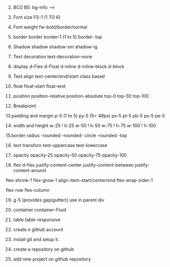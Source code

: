2. BCG
B5: bg-info
-->

3. Font size
 FS-1 (1 TO 6)

4. Font weight
 fw-bold/border/normal

5. border
    border
 border-1 (1 to 5)
 border- top

6. Shadow
 shadow
 shadow-sm
 shadow-ig

7. Text decoration
 text-decoration-none

8. display
 d-Flex
 d-Float
 d-inline
 d-inline-block
 d-block

9. Text align
 text-center/end/start  class based

10. float 
    float-start
    float-end

11. position 
    position-relative
    position-absolute
    top-0
    top-50
    top-100
 
 12. Breakpoint


 13.padding and margin
 p-5 (1 to 5)
 py-5 (5= 48px)
 px-5
 pt-5
 pb-5
 ps-5
 pe-5
  
  14. width and height
  w-25  ! h-25 
  w-50  ! h-50
  w-75  ! h-75
  w-100 ! h-100

  15.border radius
  -rounded
  -rounded- circle
  -rounded -top
  
  16. text transforn
  test-uppercase
  test-lowercase

  17. opacity
  opacity-25
  opacity-50
  opacity-75
  opacity-100
   
18. flex
d-flex
justify-content-center
justify-content-between
justify-content-around

flex-shrink-1
flex-grow-1
align-item-start/center/end
flex-wrap
order-1

flex-row
flex-column

19. g-5 (provides gap(gutter))
use in parent div

20. container
container-Fluid
 21. table 
 table-responsive



1. create n github account
2. install git and setup it.
3. create a repository on github
4. add new project on github repository